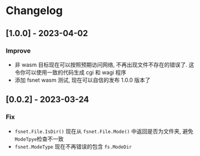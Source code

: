 # Changelog

## [1.0.0] - 2023-04-02

### Improve

- 非 wasm 目标现在可以按照预期访问网络, 不再出现文件不存在的错误了. 这令你可以使用一致的代码生成 cgi 和 wagi 程序
- 添加 fsnet wasm 测试, 现在可以自信的发布 1.0.0 版本了

## [0.0.2] - 2023-03-24

### Fix

- `fsnet.File.IsDir()` 现在从 `fsnet.File.Mode()` 中返回是否为文件夹, 避免`ModeTpye`检查不一致
- `fsnet.ModeType` 现在不再错误的包含 `fs.ModeDir`
